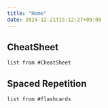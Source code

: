 ```yaml
---
title: "Home"
date: 2024-12-21T15:12:27+09:00
---
```

## CheatSheet
```dataview
list from #CheatSheet
```

## Spaced Repetition
```dataview
list from #flashcards
```
